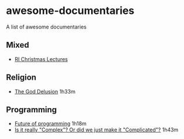 # awesome-documentaries
A list of awesome documentaries

## Mixed
- [RI Christmas Lectures](http://richannel.org/christmas-lectures)

## Religion
- [The God Delusion](https://www.youtube.com/watch?v=9FiHRVb_uE0) 1h33m

## Programming
- [Future of programming](https://www.youtube.com/watch?v=ecIWPzGEbFc&list=PLcr1-V2ySv4Tf_xSLj2MbQZr78fUVQAua) 1h18m
- [Is it really "Complex"? Or did we just make it "Complicated"?](https://www.youtube.com/watch?v=ubaX1Smg6pY) 1h43m
